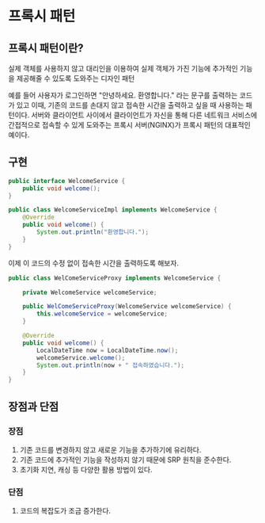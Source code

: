 # 프록시 패턴
## 프록시 패턴이란? 
   실제 객체를 사용하지 않고 대리인을 이용하여 실제 객체가 가진 기능에 추가적인 기능을 제공해줄 수 있도록 도와주는 디자인 패턴

예를 들어 사용자가 로그인하면 "안녕하세요. 환영합니다." 라는 문구를 출력하는 코드가 있고 이때, 기존의 코드를 손대지 않고 접속한 시간을 출력하고 싶을 때 사용하는 패턴이다.
서버와 클라이언트 사이에서 클라이언트가 자신을 통해 다른 네트워크 서비스에 간접적으로 접속할 수 있게 도와주는 프록시 서버(NGINX)가 프록시 패턴의 대표적인 예이다.

## 구현
~~~java
public interface WelcomeService {
    public void welcome();
}
~~~

~~~java
public class WelcomeServiceImpl implements WelcomeService {
    @Override
    public void welcome() {
        System.out.println("환영합니다.");
    }
}
~~~

이제 이 코드의 수정 없이 접속한 시간을 출력하도록 해보자.
~~~java
public class WelComeServiceProxy implements WelcomeService {

    private WelcomeService welcomeService;

    public WelComeServiceProxy(WelcomeService welcomeService) {
        this.welcomeService = welcomeService;
    }

    @Override
    public void welcome() {
        LocalDateTime now = LocalDateTime.now();
        welcomeService.welcome();
        System.out.println(now + " 접속하였습니다.");
    }
}
~~~

## 장점과 단점
### 장점
1. 기존 코드를 변경하지 않고 새로운 기능을 추가하기에 유리하다.
2. 기존 코드에 추가적인 기능을 작성하지 않기 때문에 SRP 원칙을 준수한다.
3. 초기화 지연, 캐싱 등 다양한 활용 방법이 있다.

### 단점
1. 코드의 복잡도가 조금 증가한다.